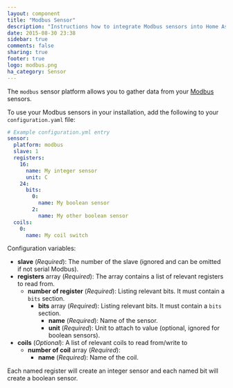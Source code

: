 ```yaml
---
layout: component
title: "Modbus Sensor"
description: "Instructions how to integrate Modbus sensors into Home Assistant."
date: 2015-08-30 23:38
sidebar: true
comments: false
sharing: true
footer: true
logo: modbus.png
ha_category: Sensor
---
```



The `modbus` sensor platform allows you to gather data from your [Modbus](http://www.modbus.org/) sensors.

To use your Modbus sensors in your installation, add the following to your `configuration.yaml` file:

```yaml
# Example configuration.yml entry
sensor:
  platform: modbus
  slave: 1
  registers:
    16:
      name: My integer sensor
      unit: C
    24:
      bits:
        0:
          name: My boolean sensor
        2:
          name: My other boolean sensor
  coils:
    0:
      name: My coil switch
```

Configuration variables:

- **slave** (*Required*): The number of the slave (ignored and can be omitted if not serial Modbus).
- **registers** array (*Required*): The array contains a list of relevant registers to read from.
  - **number of register** (*Required*): Listing relevant bits. It must contain a `bits` section.
    - **bits** array (*Required*): Listing relevant bits. It must contain a `bits` section.
      - **name** (*Required*): Name of the sensor.
      - **unit** (*Required*): Unit to attach to value (optional, ignored for boolean sensors).
- **coils** (*Optional*): A list of relevant coils to read from/write to
  - **number of coil** array (*Required*): 
    - **name** (*Required*): Name of the coil.

<p class='note warning'>
Each named register will create an integer sensor and each named bit will create a boolean sensor.
</p>


